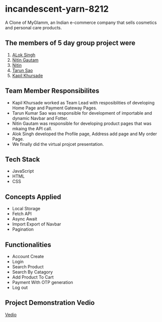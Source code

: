 # incandescent-yarn-8212
A Clone of MyGlamm, an Indian e-commerce company that sells cosmetics and personal care products.

## The members of 5 day group project were 
1. [ALok Singh](https://github.com/aloki9singh)
2. [Nitin Gautam](https://github.com/NitinGautam09)
3. [Nitin](https://github.com/gitnitinhub)
4. [Tarun Sao](https://github.com/tarunksao)
5. [Kapil Khursade](https://github.com/kapil-khursade)

## Team Member Responsibilites

* Kapil Khursade worked as Team Lead with resposiblities of developing Home Page and Payment Gateway Pages.
* Tarun Kumar Sao was responsible for development of importable and dynamic Navbar and Fotter.
* Nitin Gautam was responsible for developing product pages that was mkaing the API call.
* Alok Singh developed the Profile page, Address add page and My order Page.
* We finally did the virtual projcet presentation.

## Tech Stack

* JavaScript
* HTML
* CSS

## Concepts Applied

* Local Storage
* Fetch API
* Async Await
* Import Export of Navbar
* Pagination

## Functionalities

* Account Create
* Login
* Search Product
* Search By Catagory
* Add Product To Cart
* Payment With OTP generation
* Log out

## Project Demonstration Vedio
[Vedio](https://drive.google.com/file/d/1UBfQ9ZFNLipz3d53zPg3zuvYU-kGotWU/view?usp=sharing)
